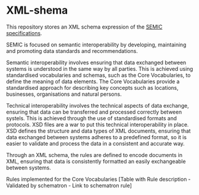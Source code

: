 # XML-shema

This repository stores an XML schema expression of the [SEMIC specifications](https://github.com/SEMICeu#-semic-specifications).

SEMIC is focused on semantic interoperability by developing, maintaining and promoting data standards and recommendations. 

Semantic interoperability involves ensuring that data exchanged between systems is understood in the same way by all parties. 
This is achieved using standardised vocabularies and schemas, such as the Core Vocabularies, to define the meaning of data elements.
The Core Vocabularies provide a standardised approach for describing key concepts such as locations, businesses, organisations and natural persons.

Technical interoperability involves the technical aspects of data exchange, ensuring that data can be transferred and processed correctly between systels.
This is achieved through the use of standardised formats and protocols.
XSD files are a war to put this technical interoperability in place.
XSD defines the structure and data types of XML documents, ensuring that data exchanged between systems adheres to a predefined format, so it is easier to validate and process the data in a consistent and accurate way.

Through an XML schema, the rules are defined to encode documents in XML, ensuring that data is consistently formatted an easily exchangeable between systems. 

Rules implemented for the Core Vocabularies
[Table with Rule description - Validated by schematron - Link to schematron rule]
